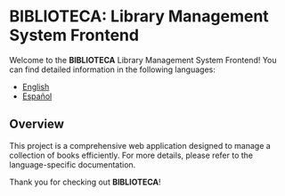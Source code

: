 # BIBLIOTECA: Library Management System Frontend

Welcome to the **BIBLIOTECA** Library Management System Frontend! You can find detailed information in the following languages:

- [English](docs/README.en.md)
- [Español](docs/README.es.md)

## Overview

This project is a comprehensive web application designed to manage a collection of books efficiently. For more details, please refer to the language-specific documentation.

Thank you for checking out **BIBLIOTECA**!
